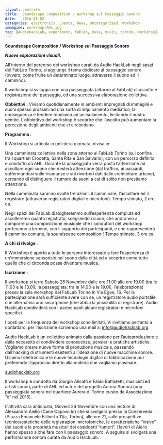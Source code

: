 ```yaml
---
layout: centrale
title:  Soundscape Composition / Workshop sul Paesaggio Sonoro
date:   2016-11-02
categories: electronics, Events, News, Uncategorized, Workshop
immagine: workshop-AHL.jpg
tag: [AudioHackLab, experiment, fablab, make, music, torino, workshop]
---
```

**Soundscape Composition / Workshop sul Paesaggio Sonoro**

***Nuove esplorazioni visuali.***

All’interno del percorso dei workshop curati da Audio HackLab negli spazi del FabLab Torino, si aggiunge il tema dedicato al paesaggio sonoro (ovvero, come fruire un determinato luogo, attraverso il suono ed il cammino).

Il workshop si sviluppa con una passeggiata (attorno al FabLab) di ascolto e registrazione del paesaggio, ed una successiva elaborazione collettiva.

**Obbiettivi :**
Viviamo quotidianamente in ambienti impregnati di immagini e suoni spesso prossimi ad una sorta di inquinamento mediatico, la conseguenza è tendere tendiamo ad un isolamento, limitando il nostro sentire. L’obbiettivo del workshop è scoprire che l’ascolto può aumentare la percezione degli ambienti che ci circondano.

**Programma :**

Il Workshop si articola in un’intera giornata, divisa in:

Una camminata collettiva nella zona attorno al FabLab Torino (sul confine tra i quartieri Crocetta, Santa Rita e San Salvario), con un percorso definito e condotto da AHL. Durante la passeggiata verrà posta l’attenzione ad ascoltare ogni suono che desterà attenzione (dal traffico, ai passanti, soffermandosi sulle risonanze e sui riverberi dati dalle architetture urbane), cercando di distinguere il rumore da suoni a cui di solito non prestiamo attenzione.

Nella camminata saranno svolte tre azioni: il camminare, l’ascoltare ed il registrare (attraverso registratori digitali e microfoni). Tempo stimato, 2 ore ca.

Negli spazi del FabLab dialogheremmo sull’esperienza compiuta ed ascolteremo quanto registrato, scegliendo i suoni, che andranno a comporre una composizione musicale che i conduttori del workshop porteranno a termine, con il supporto dei partecipanti, e che rappresenterà il cammino comune, la soundscape composition ! Tempo stimato, 3 ore ca.

**A chi si rivolge :**

Il Workshop è aperto a tutte le persone interessate a fare l’esperienza di un’immersione sensoriale
nel suono della città ed a scoprire come tutto quello che ci circonda possa diventare musica.

**Iscrizione :**

Il workshop si terrà Sabato 26 Novembre dalle ore 11.00 alle ore 19.00 (tra le 11,00 e le 13,00, la
passeggiata; tra le 14,00 e le 19,00, l'elaborazione) presso la sala workshop del FabLab Torino in Via Egeo, 16. Per la partecipazione sarà sufficiente avere con se, un registratore audio portatile o in alternativa uno smartphone (che abbia la possibilità di registrare). Audio HackLab condividerà con i partecipanti alcuni registratori e microfoni specifici.

I posti per la frequenza del workshop sono limitati. Vi invitiamo pertanto a contattarci per l'iscrizione scrivendo una mail a: info@audiohacklab.org

Audio HackLab è un collettivo animato dalla passione per l’autoproduzione e dalla necessità di condividere conoscenze, pensieri e pratiche artistiche. Vogliamo creare nuove forme di produzione musicale, passando dall’hacking di strumenti esistenti all’ideazione di nuove macchine sonore. Usiamo l’elettronica e le nuove tecnologie digitali di fabbricazione pur preferendo l’approccio diretto alla materia che vogliamo plasmare.

[audiohacklab.org](http://fablabtorino.org/wp-admin/mail%20to:info@audiohacklab.org)

Il workshop è condotto da Giorgio Alloatti e Fabio Battistetti, musicisti ed artisti sonori, parte di AHL ed autori del progetto Aurora Sonora (una passeggiata sonora nel quartiere Aurora di Torino curato da Associazione “è” nel 2016).

L'attività sarà anticipata, Giovedì 24 Novembre con una lecture di Alessandro Aiello (Cane Capovolto) che si svolgerà presso la Conserveria (Piazza Emanuele Filiberto 11/a, Torino), alle ore 21, sulle prospettive tecnico/estetiche delle registrazioni microfoniche, le caratteristiche “visive” dei suoni e le proprietà musicali dei cosiddetti “rumori”. I lavori di Aiello hanno spesso a che fare con il paesaggio sonoro. A seguire si svolgerà una performance sonora curata da Audio HackLab.
